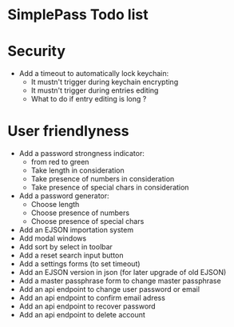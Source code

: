 # SimplePass Todo list #

# Security
- Add a timeout to automatically lock keychain:
    - It mustn't trigger during keychain encrypting
    - It mustn't trigger during entries editing
    - What to do if entry editing is long ?

# User friendlyness
- Add a password strongness indicator:
    - from red to green
    - Take length in consideration
    - Take presence of numbers in consideration
    - Take presence of special chars in consideration
- Add a password generator:
    - Choose length
    - Choose presence of numbers
    - Choose presence of special chars
- Add an EJSON importation system
- Add modal windows
- Add sort by select in toolbar
- Add a reset search input button
- Add a settings forms (to set timeout)
- Add an EJSON version in json (for later upgrade of old EJSON)
- Add a master passphrase form to change master passphrase
- Add an api endpoint to change user password or email
- Add an api endpoint to confirm email adress
- Add an api endpoint to recover password
- Add an api endpoint to delete account

